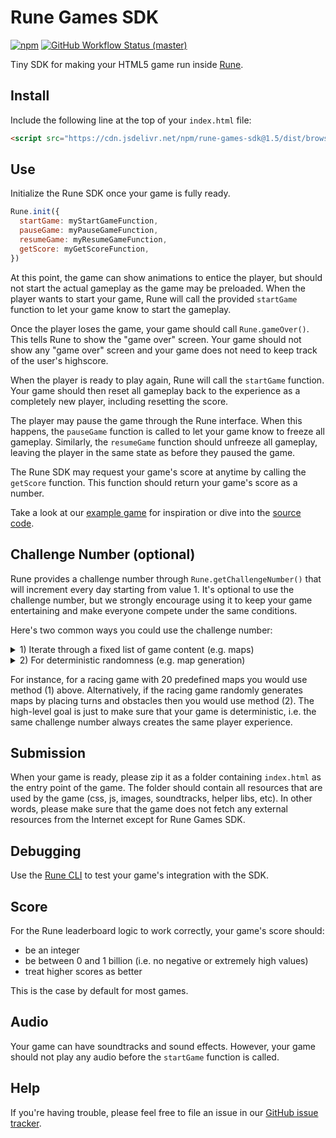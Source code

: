 # Rune Games SDK

[![npm](https://img.shields.io/npm/v/rune-games-sdk)](https://www.npmjs.com/package/rune-games-sdk) [![GitHub Workflow Status (master)](https://img.shields.io/github/workflow/status/rune/rune-games-sdk/CI/master)](https://github.com/rune/rune-games-sdk/actions/workflows/CI.yml?query=branch%3Amaster)

Tiny SDK for making your HTML5 game run inside [Rune](https://play.google.com/store/apps/details?id=ai.rune.tincan).

## Install

Include the following line at the top of your `index.html` file:

```html
<script src="https://cdn.jsdelivr.net/npm/rune-games-sdk@1.5/dist/browser.min.js"></script>
```

## Use

Initialize the Rune SDK once your game is fully ready.

```js
Rune.init({
  startGame: myStartGameFunction,
  pauseGame: myPauseGameFunction,
  resumeGame: myResumeGameFunction,
  getScore: myGetScoreFunction,
})
```

At this point, the game can show animations to entice the player, but should not start the actual gameplay as the game may be preloaded. When the player wants to start your game, Rune will call the provided `startGame` function to let your game know to start the gameplay.

Once the player loses the game, your game should call `Rune.gameOver()`. This tells Rune to show the "game over" screen. Your game should not show any "game over" screen and your game does not need to keep track of the user's highscore.

When the player is ready to play again, Rune will call the `startGame` function. Your game should then reset all gameplay back to the experience as a completely new player, including resetting the score.

The player may pause the game through the Rune interface. When this happens, the `pauseGame` function is called to let your game know to freeze all gameplay. Similarly, the `resumeGame` function should unfreeze all gameplay, leaving the player in the same state as before they paused the game.

The Rune SDK may request your game's score at anytime by calling the `getScore` function. This function should return your game's score as a number.

Take a look at our [example game](https://github.com/rune/rune-games-sdk/blob/staging/examples/bunny-twirl/index.js) for inspiration or dive into the [source code](https://github.com/rune/rune-games-sdk/blob/staging/src/index.ts).

## Challenge Number (optional)

Rune provides a challenge number through `Rune.getChallengeNumber()` that will increment every day starting from value 1. It's optional to use the challenge number, but we strongly encourage using it to keep your game entertaining and make everyone compete under the same conditions.

Here's two common ways you could use the challenge number:

<details>
<summary>1) Iterate through a fixed list of game content (e.g. maps)</summary>

---

Often games have a fixed list of maps, powerups, artwork or other kinds of content. You can use the challenge number to iterate through these so that players experience a new one every day. For instance, you can use the modulo operator to iterate through a fixed list of maps:

```js
const mapIds = [1, 2, 3, 4, 5, 6, 7] // Define your fixed list of maps

const challengeNumber = Rune.getChallengeNumber() // Get today's challenge number

const mapId = mapIds[challengeNumber % mapIds.length] // Get deterministic mapId
```

---

</details>

<details>
<summary>2) For deterministic randomness (e.g. map generation)</summary>

---

Rune provides a random number generator using the challenge number as seed. This random number generator will therefore always provide the same random values for the same challenge number.

You can use `Rune.deterministicRandom()` instead of `Math.random()` in your map generation code to ensure all players play the same map. The `Rune.deterministicRandom()` function returns a value between 0 and 1 similar to `Math.random()`.

You should only use `Rune.deterministicRandom()` for your map generation and not as a generic replacement for `Math.random()`. This is because each call to `Rune.deterministicRandom()` will iterate through the random values. Any unintentional calls to `Rune.deterministicRandom()` would therefore break the deterministic randomness.

---

</details>

For instance, for a racing game with 20 predefined maps you would use method (1) above. Alternatively, if the racing game randomly generates maps by placing turns and obstacles then you would use method (2). The high-level goal is just to make sure that your game is deterministic, i.e. the same challenge number always creates the same player experience.

## Submission

When your game is ready, please zip it as a folder containing `index.html` as the entry point of the game. The folder should contain all resources that are used by the game (css, js, images, soundtracks, helper libs, etc). In other words, please make sure that the game does not fetch any external resources from the Internet except for Rune Games SDK.

## Debugging

Use the [Rune CLI](https://github.com/rune/rune-games-cli) to test your game's integration with the SDK.

## Score

For the Rune leaderboard logic to work correctly, your game's score should:

- be an integer
- be between 0 and 1 billion (i.e. no negative or extremely high values)
- treat higher scores as better

This is the case by default for most games.

## Audio

Your game can have soundtracks and sound effects. However, your game should not play any audio before the `startGame` function is called.

## Help

If you're having trouble, please feel free to file an issue in our [GitHub issue tracker](https://github.com/rune/rune-games-sdk/issues).
